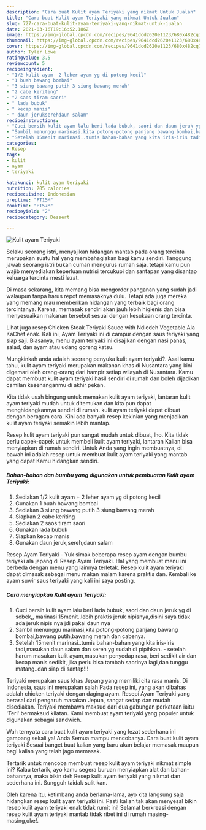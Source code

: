 ```yaml
---
description: "Cara buat Kulit ayam Teriyaki yang nikmat Untuk Jualan"
title: "Cara buat Kulit ayam Teriyaki yang nikmat Untuk Jualan"
slug: 727-cara-buat-kulit-ayam-teriyaki-yang-nikmat-untuk-jualan
date: 2021-03-16T19:16:52.186Z
image: https://img-global.cpcdn.com/recipes/9641dcd2620e1123/680x482cq70/kulit-ayam-teriyaki-foto-resep-utama.jpg
thumbnail: https://img-global.cpcdn.com/recipes/9641dcd2620e1123/680x482cq70/kulit-ayam-teriyaki-foto-resep-utama.jpg
cover: https://img-global.cpcdn.com/recipes/9641dcd2620e1123/680x482cq70/kulit-ayam-teriyaki-foto-resep-utama.jpg
author: Tyler Lowe
ratingvalue: 3.5
reviewcount: 5
recipeingredient:
- "1/2 kulit ayam  2 leher ayam yg di potong kecil"
- "1 buah bawang bombai"
- "3 siung bawang putih 3 siung bawang merah"
- "2 cabe keriting"
- "2 saos tiram saori"
- " lada bubuk"
- " kecap manis"
- " daun jerukserehdaun salam"
recipeinstructions:
- "Cuci bersih kulit ayam lalu beri lada bubuk, saori dan daun jeruk yg di sobek,, marinasi 15menit..lebih praktis jeruk nipisnya,disini saya tidak ada jeruk nipis nya jdi pakai daun nya"
- "Sambil menunggu marinasi,kita potong-potong panjang bawang bombai,bawang putih,bawang merah dan cabenya."
- "Setelah 15menit marinasi..tumis bahan-bahan yang kita iris-iris tadi,masukan daun salam dan sereh yg sudah di pipihkan.  setelah harum masukan kulit ayam,masukan penyedap rasa, beri sedikit air dan kecap manis sedikit, jika perlu bisa tambah saorinya lagi,dan tunggu matang..dan siap di santap!!!"
categories:
- Resep
tags:
- kulit
- ayam
- teriyaki

katakunci: kulit ayam teriyaki 
nutrition: 205 calories
recipecuisine: Indonesian
preptime: "PT15M"
cooktime: "PT57M"
recipeyield: "2"
recipecategory: Dessert

---
```



![Kulit ayam Teriyaki](https://img-global.cpcdn.com/recipes/9641dcd2620e1123/680x482cq70/kulit-ayam-teriyaki-foto-resep-utama.jpg)

Selaku seorang istri, menyajikan hidangan mantab pada orang tercinta merupakan suatu hal yang membahagiakan bagi kamu sendiri. Tanggung jawab seorang istri bukan cuman mengurus rumah saja, tetapi kamu pun wajib menyediakan keperluan nutrisi tercukupi dan santapan yang disantap keluarga tercinta mesti lezat.

Di masa  sekarang, kita memang bisa mengorder panganan yang sudah jadi walaupun tanpa harus repot memasaknya dulu. Tetapi ada juga mereka yang memang mau memberikan hidangan yang terbaik bagi orang tercintanya. Karena, memasak sendiri akan jauh lebih higienis dan bisa menyesuaikan makanan tersebut sesuai dengan kesukaan orang tercinta. 

Lihat juga resep Chicken Steak Teriyaki Sauce with Ndledeh Vegetable Ala KaChef enak. Kali ini, Ayam Teriyaki ini di campur dengan saus teriyaki yang siap saji. Biasanya, menu ayam teriyaki ini disajikan dengan nasi panas, salad, dan ayam atau udang goreng katsu.

Mungkinkah anda adalah seorang penyuka kulit ayam teriyaki?. Asal kamu tahu, kulit ayam teriyaki merupakan makanan khas di Nusantara yang kini digemari oleh orang-orang dari hampir setiap wilayah di Nusantara. Kamu dapat membuat kulit ayam teriyaki hasil sendiri di rumah dan boleh dijadikan camilan kesenanganmu di akhir pekan.

Kita tidak usah bingung untuk memakan kulit ayam teriyaki, lantaran kulit ayam teriyaki mudah untuk ditemukan dan kita pun dapat menghidangkannya sendiri di rumah. kulit ayam teriyaki dapat dibuat dengan beragam cara. Kini ada banyak resep kekinian yang menjadikan kulit ayam teriyaki semakin lebih mantap.

Resep kulit ayam teriyaki pun sangat mudah untuk dibuat, lho. Kita tidak perlu capek-capek untuk membeli kulit ayam teriyaki, lantaran Kalian bisa menyiapkan di rumah sendiri. Untuk Anda yang ingin membuatnya, di bawah ini adalah resep untuk membuat kulit ayam teriyaki yang mantab yang dapat Kamu hidangkan sendiri.

<!--inarticleads1-->

##### Bahan-bahan dan bumbu yang digunakan untuk pembuatan Kulit ayam Teriyaki:

1. Sediakan 1/2 kulit ayam + 2 leher ayam yg di potong kecil
1. Gunakan 1 buah bawang bombai
1. Sediakan 3 siung bawang putih 3 siung bawang merah
1. Siapkan 2 cabe keriting
1. Sediakan 2 saos tiram saori
1. Gunakan  lada bubuk
1. Siapkan  kecap manis
1. Gunakan  daun jeruk,sereh,daun salam


Resep Ayam Teriyaki - Yuk simak beberapa resep ayam dengan bumbu teriyaki ala jepang di Resep Ayam Teriyaki. Hal yang membuat menu ini berbeda dengan menu yang lainnya terletak. Resep kulit ayam teriyaki dapat dimasak sebagai menu makan malam karena praktis dan. Kembali ke ayam suwir saus teriyaki yang kali ini saya posting. 

<!--inarticleads2-->

##### Cara menyiapkan Kulit ayam Teriyaki:

1. Cuci bersih kulit ayam lalu beri lada bubuk, saori dan daun jeruk yg di sobek,, marinasi 15menit..lebih praktis jeruk nipisnya,disini saya tidak ada jeruk nipis nya jdi pakai daun nya
1. Sambil menunggu marinasi,kita potong-potong panjang bawang bombai,bawang putih,bawang merah dan cabenya.
1. Setelah 15menit marinasi..tumis bahan-bahan yang kita iris-iris tadi,masukan daun salam dan sereh yg sudah di pipihkan. -  setelah harum masukan kulit ayam,masukan penyedap rasa, beri sedikit air dan kecap manis sedikit, jika perlu bisa tambah saorinya lagi,dan tunggu matang..dan siap di santap!!!


Teriyaki merupakan saus khas Jepang yang memiliki cita rasa manis. Di Indonesia, saus ini merupakan salah Pada resep ini, yang akan dibahas adalah chicken teriyaki dengan daging ayam. Resepi Ayam Teriyaki yang berasal dari pengaruh masakan Jepun, sangat sedap dan mudah disediakan. Teriyaki membawa maksud dari dua gabungan perkataan iaitu &#39;Teri&#39; bermaksud kilatan. Kami membuat ayam teriyaki yang populer untuk digunakan sebagai sandwich. 

Wah ternyata cara buat kulit ayam teriyaki yang lezat sederhana ini gampang sekali ya! Anda Semua mampu mencobanya. Cara buat kulit ayam teriyaki Sesuai banget buat kalian yang baru akan belajar memasak maupun bagi kalian yang telah jago memasak.

Tertarik untuk mencoba membuat resep kulit ayam teriyaki nikmat simple ini? Kalau tertarik, ayo kamu segera buruan menyiapkan alat dan bahan-bahannya, maka bikin deh Resep kulit ayam teriyaki yang nikmat dan sederhana ini. Sungguh taidak sulit kan. 

Oleh karena itu, ketimbang anda berlama-lama, ayo kita langsung saja hidangkan resep kulit ayam teriyaki ini. Pasti kalian tak akan menyesal bikin resep kulit ayam teriyaki enak tidak rumit ini! Selamat berkreasi dengan resep kulit ayam teriyaki mantab tidak ribet ini di rumah masing-masing,oke!.

